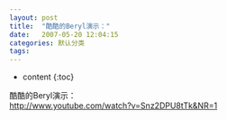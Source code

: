 ```yaml
---
layout: post
title:  "酷酷的Beryl演示："
date:   2007-05-20 12:04:15
categories: 默认分类
tags:
---
```


* content
{:toc}

酷酷的Beryl演示：  
  http://www.youtube.com/watch?v=Snz2DPU8tTk&NR=1
        

